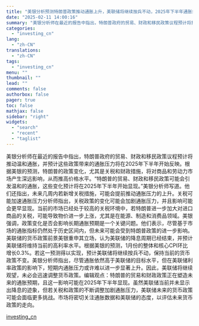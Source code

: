 ```yaml
---
title: "美银分析预测特朗普政策推动通胀上升，美联储将继续按兵不动，2025年下半年通胀或加剧"
date: "2025-02-11 14:00:16"
summary: "美银分析师在最近的报告中指出，特朗普政府的贸易、财政和移民政策议程预计将推动温和通胀，并预计这些政策..."
categories:
  - "investing_cn"
lang:
  - "zh-CN"
translations:
  - "zh-CN"
tags:
  - "investing_cn"
menu: ""
thumbnail: ""
lead: ""
comments: false
authorbox: false
pager: true
toc: false
mathjax: false
sidebar: "right"
widgets:
  - "search"
  - "recent"
  - "taglist"
---
```


美银分析师在最近的报告中指出，特朗普政府的贸易、财政和移民政策议程预计将推动温和通胀，并预计这些政策带来的通胀压力将在2025年下半年开始反映。根据美银的预测，特朗普的政策变化，尤其是关税和财政措施，将对商品和劳动力市场产生深远影响，从而推高价格水平。“特朗普的贸易、财政和移民政策可能会引发温和的通胀，这些变化预计将在2025年下半年开始显现。”美银分析师写道。他们还指出，未来几周内若新增关税措施，可能会提前推动通胀压力的上升。关税可能加速通胀压力分析师指出，关税政策的变化可能会加剧通胀压力，并且影响可能会更早显现。当前的市场已经处于较高的关税环境中，若特朗普进一步加大对进口商品的关税，可能导致物价进一步上涨，尤其是在能源、制造和消费品领域。美银强调，政策变化是否会影响长期通胀预期是一个关键问题。他们表示，尽管基于市场的通胀指标仍然处于历史区间内，但未来可能会受到特朗普政策的进一步影响。美联储的货币政策前景美银重申其立场，认为美联储的降息周期已经结束，并预计美联储将维持当前的高利率水平。根据美银的预测，1月份的整体和核心CPI环比增长0.3%。若这一预测得以实现，预计美联储将继续按兵不动，保持当前的货币政策不变。美银分析师指出，尽管通胀依然高于美联储的目标水平，但在美联储利率政策的影响下，短期内通胀压力或许难以进一步显著上升。因此，美联储将继续观望，未必会迅速调整货币政策。编辑观点：特朗普的贸易和财政政策正在塑造未来的通胀预期，且这一影响可能在2025年下半年显现。虽然美联储当前并未显示出降息的迹象，但若关税和政策的不断调整加剧通胀压力，美联储未来的货币政策可能会面临更多挑战。市场将密切关注通胀数据和美联储的态度，以评估未来货币政策的走向。

[investing_cn](https://cn.investing.com/news/forex-news/article-2665437)
